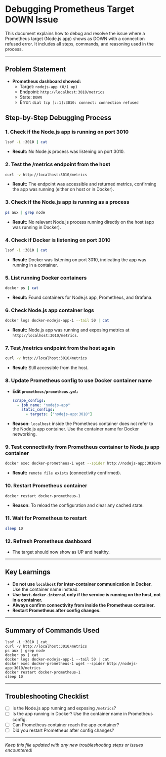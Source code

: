 # Debugging Prometheus Target DOWN Issue

This document explains how to debug and resolve the issue where a Prometheus target (Node.js app) shows as DOWN with a connection refused error. It includes all steps, commands, and reasoning used in the process.

---

## Problem Statement

- **Prometheus dashboard showed:**
  - Target: `nodejs-app (0/1 up)`
  - Endpoint: `http://localhost:3010/metrics`
  - State: `DOWN`
  - Error: `dial tcp [::1]:3010: connect: connection refused`

## Step-by-Step Debugging Process

### 1. Check if the Node.js app is running on port 3010

```sh
lsof -i :3010 | cat
```

- **Result:** No Node.js process was listening on port 3010.

### 2. Test the /metrics endpoint from the host

```sh
curl -v http://localhost:3010/metrics
```

- **Result:** The endpoint was accessible and returned metrics, confirming the app was running (either on host or in Docker).

### 3. Check if the Node.js app is running as a process

```sh
ps aux | grep node
```

- **Result:** No relevant Node.js process running directly on the host (app was running in Docker).

### 4. Check if Docker is listening on port 3010

```sh
lsof -i :3010 | cat
```

- **Result:** Docker was listening on port 3010, indicating the app was running in a container.

### 5. List running Docker containers

```sh
docker ps | cat
```

- **Result:** Found containers for Node.js app, Prometheus, and Grafana.

### 6. Check Node.js app container logs

```sh
docker logs docker-nodejs-app-1 --tail 50 | cat
```

- **Result:** Node.js app was running and exposing metrics at `http://localhost:3010/metrics`.

### 7. Test /metrics endpoint from the host again

```sh
curl -v http://localhost:3010/metrics
```

- **Result:** Still accessible from the host.

### 8. Update Prometheus config to use Docker container name

- **Edit `prometheus/prometheus.yml`:**
  ```yaml
  scrape_configs:
    - job_name: "nodejs-app"
      static_configs:
        - targets: ["nodejs-app:3010"]
  ```
- **Reason:** `localhost` inside the Prometheus container does not refer to the Node.js app container. Use the container name for Docker networking.

### 9. Test connectivity from Prometheus container to Node.js app container

```sh
docker exec docker-prometheus-1 wget --spider http://nodejs-app:3010/metrics
```

- **Result:** `remote file exists` (connectivity confirmed).

### 10. Restart Prometheus container

```sh
docker restart docker-prometheus-1
```

- **Reason:** To reload the configuration and clear any cached state.

### 11. Wait for Prometheus to restart

```sh
sleep 10
```

### 12. Refresh Prometheus dashboard

- The target should now show as UP and healthy.

---

## Key Learnings

- **Do not use `localhost` for inter-container communication in Docker.** Use the container name instead.
- **Use `host.docker.internal` only if the service is running on the host, not in a container.**
- **Always confirm connectivity from inside the Prometheus container.**
- **Restart Prometheus after config changes.**

---

## Summary of Commands Used

```
lsof -i :3010 | cat
curl -v http://localhost:3010/metrics
ps aux | grep node
docker ps | cat
docker logs docker-nodejs-app-1 --tail 50 | cat
docker exec docker-prometheus-1 wget --spider http://nodejs-app:3010/metrics
docker restart docker-prometheus-1
sleep 10
```

---

## Troubleshooting Checklist

- [ ] Is the Node.js app running and exposing `/metrics`?
- [ ] Is the app running in Docker? Use the container name in Prometheus config.
- [ ] Can Prometheus container reach the app container?
- [ ] Did you restart Prometheus after config changes?

---

_Keep this file updated with any new troubleshooting steps or issues encountered!_
